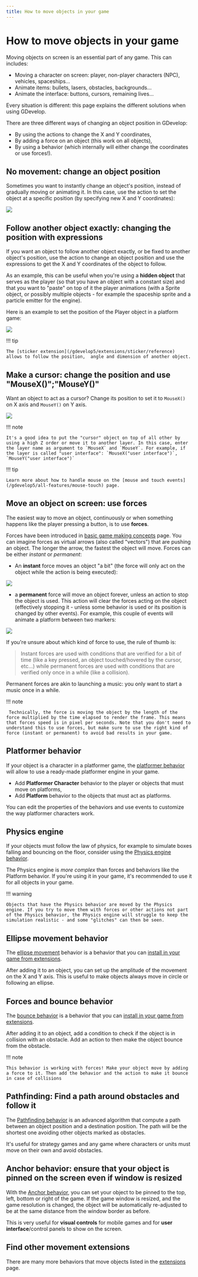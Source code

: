 ```yaml
---
title: How to move objects in your game
---
```

# How to move objects in your game

Moving objects on screen is an essential part of any game. This can includes:

  * Moving a character on screen: player, non-player characters (NPC), vehicles, spaceships...
  * Animate items: bullets, lasers, obstacles, backgrounds...
  * Animate the interface: buttons, cursors, remaining lives...

Every situation is different: this page explains the different solutions when using GDevelop.

There are three different ways of changing an object position in GDevelop:

  * By using the actions to change the X and Y coordinates,
  * By adding a force on an object (this work on all objects),
  * By using a behavior (which internally will either change the coordinates or use forces!).

## No movement: change an object position

Sometimes you want to instantly change an object's position, instead of gradually moving or animating it. In this case, use the action to set the object at a specific position (by specifying new X and Y coordinates):

![](/gdevelop5/tutorials/set-object-position.png)

## Follow another object exactly: changing the position with expressions

If you want an object to follow another object exactly, or be fixed to another object's position, use the action to change an object position and use the expressions to get the X and Y coordinates of the object to follow.

As an example, this can be useful when you're using a **hidden object** that serves as the player (so that you have an object with a constant size) and that you want to "paste" on top of it the player animations (with a Sprite object, or possibly multiple objects - for example the spaceship sprite and a particle emitter for the engine).

Here is an example to set the position of the Player object in a platform game:

![](/gdevelop5/tutorials/follow-object-set-position.png)

!!! tip

    The [sticker extension](/gdevelop5/extensions/sticker/reference) allows to follow the position,  angle and dimension of another object.

## Make a cursor: change the position and use "MouseX()";"MouseY()"

Want an object to act as a cursor? Change its position to set it to `MouseX()` on X axis and `MouseY()` on Y axis.

![](/gdevelop5/tutorials/cursor-set-position.png)

!!! note

    It's a good idea to put the "cursor" object on top of all other by using a high Z order or move it to another layer. In this case, enter the layer name as argument to `MouseX` and `MouseY`. For example, if the layer is called "user interface": `MouseX("user interface")`, `MouseY("user interface")`

!!! tip

    Learn more about how to handle mouse on the [mouse and touch events](/gdevelop5/all-features/mouse-touch) page.

## Move an object on screen: use forces

The easiest way to move an object, continuously or when something happens like the player pressing a button, is to use **forces**.

Forces have been introduced in [basic game making concepts](/gdevelop5/tutorials/basic-game-making-concepts) page. You can imagine forces as virtual arrows (also called "vectors") that are pushing an object. The longer the arrow, the fastest the object will move. Forces can be either *instant* or *permanent*:

  * An **instant** force moves an object "a bit" (the force will only act on the object while the action is being executed):

  ![](/gdevelop5/tutorials/instant-force-example.png)

  * a **permanent** force will move an object forever, unless an action to stop the object is used. This action will clear the forces acting on the object (effectively stopping it - unless some behavior is used or its position is changed by other events). For example, this couple of events will animate a platform between two markers:

![](/gdevelop5/tutorials/animate-platform-permanent-forces.png)

If you're unsure about which kind of force to use, the rule of thumb is:

> Instant forces are used with conditions that are verified for a bit of time (like a key pressed, an object touched/hovered by the cursor, etc...) while permanent forces are used with conditions that are verified only once in a while (like a collision).

Permanent forces are akin to launching a music: you only want to start a music once in a while.

!!! note

     Technically, the force is moving the object by the length of the force multiplied by the time elapsed to render the frame. This means that forces speed is in pixel per seconds. Note that you don't need to understand this to use forces, but make sure to use the right kind of force (instant or permanent) to avoid bad results in your game.

## Platformer behavior

If your object is a character in a platformer game, the [platformer behavior](/gdevelop5/behaviors/platformer) will allow to use a ready-made platformer engine in your game.

  * Add **Platformer Character** behavior to the player or objects that must move on platforms,
  * Add **Platform** behavior to the objects that must act as platforms.

You can edit the properties of the behaviors and use events to customize the way platformer characters work.

## Physics engine

If your objects must follow the law of physics, for example to simulate boxes falling and bouncing on the floor, consider using the [Physics engine behavior](/gdevelop5/behaviors/physics2).

The Physics engine is *more complex* than forces and behaviors like the Platform behavior. If you're using it in your game, it's recommended to use it for all objects in your game.

!!! warning

    Objects that have the Physics behavior are moved by the Physics engine. If you try to move them with forces or other actions not part of the Physics behavior, the Physics engine will struggle to keep the simulation realistic - and some "glitches" can then be seen.

## Ellipse movement behavior

The [ellipse movement](/gdevelop5/extensions/ellipse-movement/reference) behavior is a behavior that you can [install in your game from extensions](/gdevelop5/extensions/search).

After adding it to an object, you can set up the amplitude of the movement on the X and Y axis. This is useful to make objects always move in circle or following an ellipse.

## Forces and bounce behavior

The [bounce behavior](/gdevelop5/behaviors/bounce) is a behavior that you can [install in your game from extensions](/gdevelop5/extensions/search).

After adding it to an object, add a condition to check if the object is in collision with an obstacle. Add an action to then make the object bounce from the obstacle.

!!! note

    This behavior is working with forces! Make your object move by adding a force to it. Then add the behavior and the action to make it bounce in case of collisions

## Pathfinding: Find a path around obstacles and follow it

The [Pathfinding behavior](/gdevelop5/behaviors/pathfinding) is an advanced algorithm that compute a path between an object position and a destination position. The path will be the shortest one avoiding other objects marked as obstacles.

It's useful for strategy games and any game where characters or units must move on their own and avoid obstacles.

## Anchor behavior: ensure that your object is pinned on the screen even if window is resized

With the [Anchor behavior](/gdevelop5/behaviors/anchor), you can set your object to be pinned to the top, left, bottom or right of the game. If the game window is resized, and the game resolution is changed, the object will be automatically re-adjusted to be at the same distance from the window border as before.

This is very useful for **visual controls** for mobile games and for **user interface**/control panels to show on the screen.

## Find other movement extensions

There are many more behaviors that move objects listed in the [extensions](/gdevelop5/extensions#movement) page.